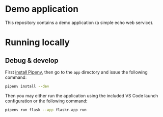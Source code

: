 # Demo application
This repository contains a demo application (a simple echo web service).


# Running locally

## Debug & develop
First [install Pipenv](https://pipenv.pypa.io/en/latest/install/#installing-pipenv), then go to the `app` directory and
issue the following command:
```bash
pipenv install --dev
```

Then you may either run the application using the included VS Code launch configuration or the following command:
```bash
pipenv run flask --app flaskr.app run
```

